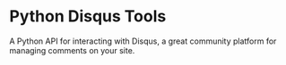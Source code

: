 Python Disqus Tools
==============

A Python API for interacting with Disqus, a great community platform for
managing comments on your site.
